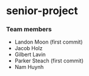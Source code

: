 ﻿# senior-project

### Team members
- Landon Moon   (first commit)
- Jacob Holz
- Gilbert Lavin
- Parker Steach (first commit)
- Nam Huynh
